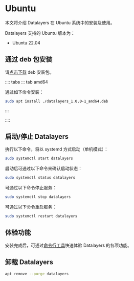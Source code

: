# Ubuntu

本文将介绍 Datalayers 在 Ubuntu 系统中的安装及使用。

Datalayers 支持的 Ubuntu 版本为：
- Ubuntu 22.04

## 通过 deb 包安装

请<a href="https://docs.datalayers.cn/public/ubuntu/datalayers_1.0.0-1_amd64.deb" download="datalayers_1.0.0-1_amd64.deb">点击下载</a> deb 安装包。

:::: tabs
::: tab amd64

通过如下命令安装：

``` bash
sudo apt install ./datalayers_1.0.0-1_amd64.deb
```

:::

::::

## 启动/停止 Datalayers

执行以下命令，将以 systemd 方式启动（单机模式）：
``` bash
sudo systemctl start datalayers
```

启动后可通过以下命令来确认启动状态：
``` bash
sudo systemctl status datalayers
```

可通过以下命令停止服务：
``` bash
sudo systemctl stop datalayers
```

可通过以下命令重启服务：
``` bash
sudo systemctl restart datalayers
```

## 体验功能

安装完成后，可通过[命令行工具](./command-line-tool.md)快速体验 Datalayers 的各项功能。

## 卸载 Datalayers

``` bash
apt remove --purge datalayers
```